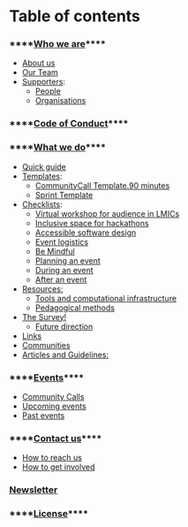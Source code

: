 # Table of contents

### \*\*\*\*[**Who we are**](https://selgebali.gitbook.io/opencider/who-we-are)\*\*\*\*

* [About us](who-we-are/about.md)
* [Our Team](who-we-are/our-team.md)
* [Supporters](who-we-are/contributions/):
  * [People](who-we-are/contributions/people.md)
  * [Organisations](who-we-are/contributions/organisations.md)

### \*\*\*\*[**Code of Conduct**](participation-guideline.md)\*\*\*\*

### \*\*\*\*[**What we do**](what-we-do/)\*\*\*\*

* [Quick guide](quick-guide.md)
* [Templates](what-we-do/free-to-use/):
  * [CommunityCall Template.90 minutes](what-we-do/free-to-use/communitycall_90mins_template1.md)
  * [Sprint Template](what-we-do/free-to-use/sprint-template.md)
* [Checklists](what-we-do/checklists/):
  * [ Virtual workshop for audience in LMICs](what-we-do/checklists/virtual-workshop-for-audiences-in-lmics.md)
  * [Inclusive space for hackathons](what-we-do/checklists/inclusive-space-for-the-hackathon.md)
  * [Accessible software design](what-we-do/checklists/accessible-software-design.md)
  * [Event logistics](what-we-do/checklists/logistics.md)
  * [Be Mindful](what-we-do/checklists/behaviour-and-conduct.md)
  * [Planning an event](what-we-do/checklists/planning-an-event.md)  
  * [During an event](what-we-do/checklists/during-an-event.md) 
  * [After an event](what-we-do/checklists/after-an-event.md)
* [Resources:](what-we-do/resources/) 
  * [Tools and computational infrastructure](what-we-do/resources/tools-and-computational-infrastructure.md)
  * [Pedagogical methods](what-we-do/resources/materials-and-methods.md)
* [The Survey!](what-we-do/background/)
  * [Future direction](what-we-do/background/future-direction.md)
* [Links](what-we-do/more/)
* [Communities](what-we-do/for-further-info/)
* [Articles and Guidelines:](what-we-do/articles-and-guidelines.md)

### \*\*\*\*[**Events**](https://selgebali.gitbook.io/opencider/events-1)\*\*\*\*

* [Community Calls](events/community-calls/)
* [Upcoming events](events/community-calls/community-call-2.md)
* [Past events](events/past-events/)

### \*\*\*\*[**Contact us**](https://selgebali.gitbook.io/opencider/contact-us)\*\*\*\*

* [How to reach us](contact-us/contact-us.md)
* [How to get involved](contact-us/get-involved.md)

### [Newsletter](news.md)

### \*\*\*\*[**License**](license.md)\*\*\*\*

